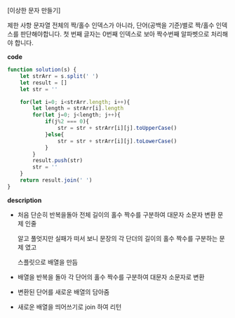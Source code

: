 <!--
파일 이름은 날짜-문제제목 (예시: 2021-03-21-완주하지못한선수.md)
-->

[이상한 문자 만들기] 

제한 사항
문자열 전체의 짝/홀수 인덱스가 아니라, 단어(공백을 기준)별로 짝/홀수 인덱스를 판단해야합니다.
첫 번째 글자는 0번째 인덱스로 보아 짝수번째 알파벳으로 처리해야 합니다.


**code**

```js
function solution(s) {
    let strArr = s.split(' ')
    let result = []
    let str = ''

    for(let i=0; i<strArr.length; i++){
        let length = strArr[i].length
        for(let j=0; j<length; j++){
            if(j%2 === 0){
                str = str + strArr[i][j].toUpperCase()
            }else{
                str = str + strArr[i][j].toLowerCase()
            }
        }
        result.push(str)
        str = ''
    }
    return result.join(' ')
}
```

**description**

- 처음 단순히 반복을돌아 전체 길이의 홀수 짝수를 구분하여 대문자 소문자 변환 문제 인줄
  
  알고 풀엇지만 실패가 떠서 보니 문장의 각 단더의 길이의 홀수 짝수를 구분하는 문제 였고
  
  스플릿으로 배열을 만듬


- 배열을 반복을 돌아 각 단어의 홀수 짝수를 구분하여 대문자 소문자로 변환

- 변환된 단어를 새로운 배열의 담아줌

- 새로운 배열을 띄어쓰기로 join 하여 리턴

